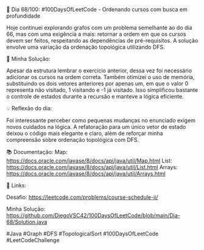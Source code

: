 🚀 Dia 68/100: #100DaysOfLeetCode - Ordenando cursos com busca em profundidade

Hoje continuei explorando grafos com um problema semelhante ao do dia 66, mas com uma exigência a mais: retornar a ordem em que os cursos devem ser feitos, respeitando as dependências de pré-requisitos. A solução envolve uma variação da ordenação topológica utilizando DFS.

🌟 Minha Solução:

Apesar da estrutura lembrar o exercício anterior, dessa vez foi necessário adicionar os cursos na ordem correta. Também otimizei o uso de memória, substituindo os dois vetores anteriores por apenas um, em que o valor 0 representa não visitado, 1 visitando e -1 já visitado. Isso simplificou bastante o controle de estados durante a recursão e manteve a lógica eficiente.

💡 Reflexão do dia:

Foi interessante perceber como pequenas mudanças no enunciado exigem novos cuidados na lógica. A refatoração para um único vetor de estado deixou o código mais elegante e claro, além de reforçar minha compreensão sobre ordenação topológica com DFS.

📚 Documentação:
Map: https://docs.oracle.com/javase/8/docs/api/java/util/Map.html
List: https://docs.oracle.com/javase/8/docs/api/java/util/List.html
Arrays: https://docs.oracle.com/javase/8/docs/api/java/util/Arrays.html

📌 Links:

Desafio: https://leetcode.com/problems/course-schedule-ii/

Minha Solução: https://github.com/DiegoVSC42/100DaysOfLeetCode/blob/main/Dia-68/Solution.java

#Java #Graph #DFS #TopologicalSort #100DaysOfLeetCode #LeetCodeChallenge

